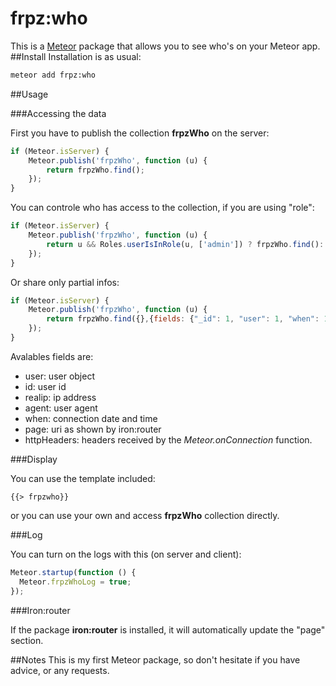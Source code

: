 frpz:who
========

This is a [Meteor](http://meteor.com) package that allows you to see who's on your Meteor app.
##Install
Installation is as usual:
```sh
meteor add frpz:who
```

##Usage

###Accessing the data

First you have to publish the collection **frpzWho** on the server:
```javascript
if (Meteor.isServer) {
	Meteor.publish('frpzWho', function (u) {
		return frpzWho.find();
	});
}
```

You can controle who has access to the collection, if you are using "role":

```javascript
if (Meteor.isServer) {
	Meteor.publish('frpzWho', function (u) {
		return u && Roles.userIsInRole(u, ['admin']) ? frpzWho.find(): false;
	});
}
```

Or share only partial infos:
```javascript
if (Meteor.isServer) {
	Meteor.publish('frpzWho', function (u) {
		return frpzWho.find({},{fields: {"_id": 1, "user": 1, "when": 1, "httpHeaders": 1, "agent": 1}});
	});
}
```
Avalables fields are:
- user: user object
- id: user id
- realip: ip address
- agent: user agent
- when: connection date and time
- page: uri as shown by iron:router
- httpHeaders: headers received by the *Meteor.onConnection* function.

###Display

You can use the template included:
```
{{> frpzwho}}
```

or you can use your own and access **frpzWho** collection directly.

###Log

You can turn on the logs with this (on server and client):
```javascript
Meteor.startup(function () {
  Meteor.frpzWhoLog = true;
});
```

###Iron:router

If the package **iron:router** is installed, it will automatically update the "page" section.

##Notes
This is my first Meteor package, so don't hesitate if you have advice, or any requests.
